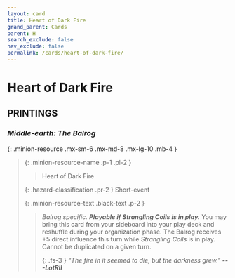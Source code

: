 ```yaml
---
layout: card
title: Heart of Dark Fire
grand_parent: Cards
parent: H
search_exclude: false
nav_exclude: false
permalink: /cards/heart-of-dark-fire/
---
```


# Heart of Dark Fire


## PRINTINGS


### _Middle-earth: The Balrog_

{: .minion-resource .mx-sm-6 .mx-md-8 .mx-lg-10 .mb-4 }
> {: .minion-resource-name .p-1 .pl-2 }
> > <div class="hazard-mp"></div>
> > <div class="card-name">Heart of Dark Fire</div>
>
> {: .hazard-classification .pr-2 }
> Short-event
>
> {: .minion-resource-text .black-text .p-2 }
> > _Balrog specific._ ***Playable if Strangling Coils is in play.*** You may bring this card from your sideboard into your play deck and reshuffle during your organization phase. The Balrog receives +5 direct influence this turn while _Strangling Coils_ is in play. Cannot be duplicated on a given turn. 
> > 
> > {: .fs-3 } 
> > _“The fire in it seemed to die, but the darkness grew."_ ***---&#65279;LotRII*** 
> 
